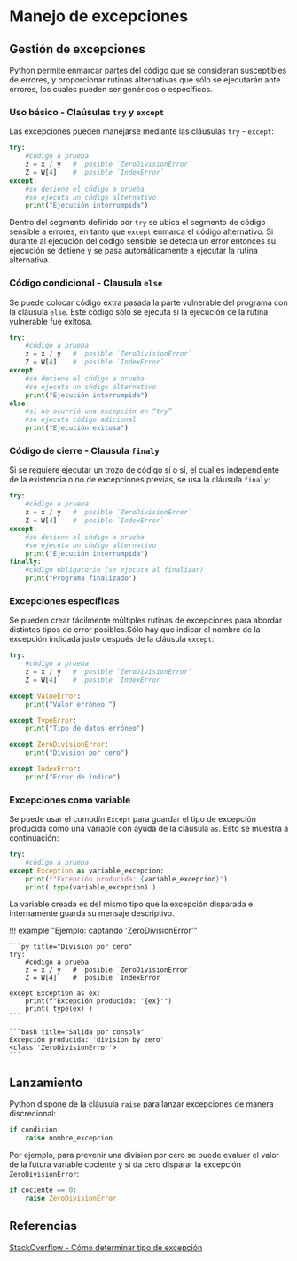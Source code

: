 
# Manejo de excepciones


## Gestión de excepciones

Python permite enmarcar partes del código
que se consideran susceptibles de errores,
y proporcionar rutinas alternativas que sólo se ejecutarán
ante errores, los cuales pueden ser genéricos o específicos. 


### Uso básico - Claúsulas `try` y `except`

Las excepciones pueden manejarse mediante las cláusulas `try` - `except`:

```py title="Excepción genérica" hl_lines="1 3"
try:
	#código a prueba
    z = x / y   #  posible `ZeroDivisionError`
    Z = W[4]    #  posible `IndexError`
except:
	#se detiene el código a prueba
	#se ejecuta un código alternativo
    print("Ejecución interrumpida")
```

Dentro del segmento definido por `try`
se ubica el segmento de código sensible a errores,
en tanto que `except` enmarca el código alternativo.
Si durante al ejecución del código sensible se detecta un error
entonces su ejecución se detiene
y se pasa automáticamente a ejecutar la rutina alternativa.


<!-- 
!!! tip "Cláusula `raise`"
	Agregando la cláusula `raise` al final de la rutina de excepción se puede abortar la ejecución tras mostrar el reporte de erroir predeterminado
	```py title="raise" hl_lines="6"
	try:
		#código a prueba
	except:
		#se detiene el código a prueba
		#se ejecuta un código alternativo
		raise
	```
 -->


### Código condicional - Clausula `else`

Se puede colocar código extra pasada la parte vulnerable del programa con la cláusula `else`. Este código sólo se ejecuta si la ejecución de la rutina vulnerable fue exitosa.

```py title="Código condicional" hl_lines="6"
try:
	#código a prueba
    z = x / y   #  posible `ZeroDivisionError`
    Z = W[4]    #  posible `IndexError`
except:
	#se detiene el código a prueba
	#se ejecuta un código alternativo
    print("Ejecución interrumpida")
else:
	#si no ocurrió una excepción en “try”
	#se ejecuta código adicional 
    print("Ejecución exitosa")
```

### Código de cierre - Clausula `finaly`

Si se requiere ejecutar un trozo de código sí o sí, el cual es independiente de la existencia o no de excepciones previas, se usa la cláusula `finaly`:

```py title="Código de cierre" hl_lines="6"
try:
	#código a prueba
    z = x / y   #  posible `ZeroDivisionError`
    Z = W[4]    #  posible `IndexError`
except:
	#se detiene el código a prueba
	#se ejecuta un código alternativo
    print("Ejecución interrumpida")
finally:
	#código obligatorio (se ejecuta al finalizar)
    print("Programa finalizado")
```

### Excepciones específicas


Se pueden crear fácilmente múltiples rutinas de excepciones para abordar distintos tipos de error posibles.Sólo hay que indicar el nombre de la excepción indicada justo después de la cláusula `except`:

```py title="Excepciones múltiples" hl_lines="13 16 19 22"
try:
	#código a prueba
    z = x / y   #  posible `ZeroDivisionError`
    Z = W[4]    #  posible `IndexError`	

except ValueError:
    print("Valor erróneo ")

except TypeError:
    print("Tipo de datos erróneo")

except ZeroDivisionError:
    print("Division por cero")

except IndexError:
    print("Error de índice")
```



### Excepciones como variable


Se puede usar el comodín `Except` para guardar el tipo de excepción producida como una variable con ayuda de la cláusula `as`. Esto se muestra a continuación:


```py title="Captando excepción genérica" hl_lines="3"
try:
	#código a prueba
except Exception as variable_excepcion:
	print(f"Excepción producida: {variable_excepcion}")
	print( type(variable_excepcion) )
```
La variable creada es del mismo tipo que la excepción disparada e internamente guarda su mensaje descriptivo.




!!! example "Ejemplo: captando 'ZeroDivisionError'"

	```py title="Division por cero"
    try:
        #código a prueba
        z = x / y   #  posible `ZeroDivisionError`
        Z = W[4]    #  posible `IndexError`	

	except Exception as ex:
		print(f"Excepción producida: '{ex}'")
		print( type(ex) )
	```

	```bash title="Salida por consola"
	Excepción producida: 'division by zero'
	<class 'ZeroDivisionError'>
	```


## Lanzamiento

Python dispone de la cláusula `raise` para lanzar excepciones de manera discrecional:


```py title="Lanzamiento - raise"
if condicion:
    raise nombre_excepcion
```

Por ejemplo, para prevenir una division por cero se puede evaluar el valor de la futura variable cociente
y si da cero disparar la excepción `ZeroDivisionError`:

```py title="Lanzamiento - division por cero"
if cociente == 0:
    raise ZeroDivisionError
```

## Referencias


[StackOverflow - Cómo determinar tipo de excepción](https://stackoverflow.com/questions/9823936/how-do-i-determine-what-type-of-exception-occurred)